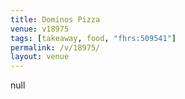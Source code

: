 ```yaml
---
title: Dominos Pizza
venue: v18975
tags: [takeaway, food, "fhrs:509541"]
permalink: /v/18975/
layout: venue
---
```

null